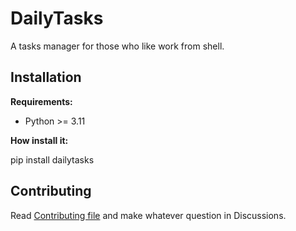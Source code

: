 # DailyTasks #
A tasks manager for those who like work from shell.

## Installation ##
**Requirements:**
- Python >= 3.11

**How install it:**

pip install dailytasks

## Contributing ##
Read [Contributing file](https://github.com/LuisanaMT2005/DailyTasks/blob/main/CONTRIBUTING.md) and make whatever question in Discussions.
